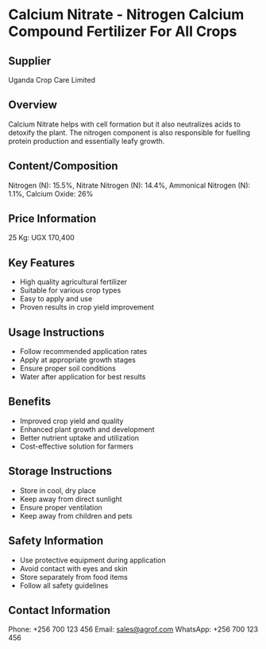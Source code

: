 # Calcium Nitrate - Nitrogen Calcium Compound Fertilizer For All Crops

## Supplier
Uganda Crop Care Limited

## Overview
Calcium Nitrate helps with cell formation but it also neutralizes acids to detoxify the plant. The nitrogen component is also responsible for fuelling protein production and essentially leafy growth.

## Content/Composition
Nitrogen (N): 15.5%, Nitrate Nitrogen (N): 14.4%, Ammonical Nitrogen (N): 1.1%, Calcium Oxide: 26%

## Price Information
25 Kg: UGX 170,400

## Key Features
- High quality agricultural fertilizer
- Suitable for various crop types
- Easy to apply and use
- Proven results in crop yield improvement

## Usage Instructions
- Follow recommended application rates
- Apply at appropriate growth stages
- Ensure proper soil conditions
- Water after application for best results

## Benefits
- Improved crop yield and quality
- Enhanced plant growth and development
- Better nutrient uptake and utilization
- Cost-effective solution for farmers

## Storage Instructions
- Store in cool, dry place
- Keep away from direct sunlight
- Ensure proper ventilation
- Keep away from children and pets

## Safety Information
- Use protective equipment during application
- Avoid contact with eyes and skin
- Store separately from food items
- Follow all safety guidelines

## Contact Information
Phone: +256 700 123 456
Email: sales@agrof.com
WhatsApp: +256 700 123 456
